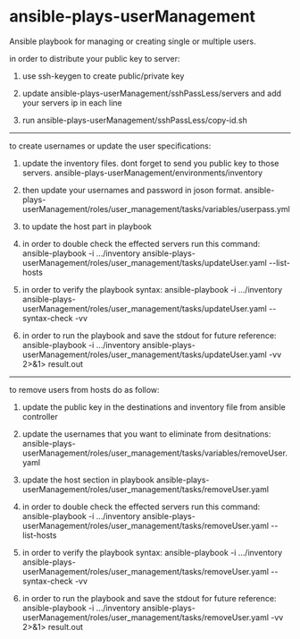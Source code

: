 # ansible-plays-userManagement
Ansible playbook for managing or creating single or multiple users.

in order to distribute your public key to server:
1) use ssh-keygen to create public/private key

2) update ansible-plays-userManagement/sshPassLess/servers and add your servers ip in each line

3) run ansible-plays-userManagement/sshPassLess/copy-id.sh

-----------------------------------------------------------------------
to create usernames or update the user specifications:

1) update the inventory files. dont forget to send you public key to those servers.
	ansible-plays-userManagement/environments/inventory

2) then update your usernames and password in joson format.
	ansible-plays-userManagement/roles/user_management/tasks/variables/userpass.yml

3) to update the host part in playbook

4) in order to double check the effected servers run this command:
ansible-playbook -i .../inventory ansible-plays-userManagement/roles/user_management/tasks/updateUser.yaml --list-hosts

5) in order to verify the playbook syntax:
ansible-playbook -i .../inventory ansible-plays-userManagement/roles/user_management/tasks/updateUser.yaml --syntax-check -vv

6) in order to run the playbook and save the stdout for future reference:
ansible-playbook -i .../inventory ansible-plays-userManagement/roles/user_management/tasks/updateUser.yaml -vv 2>&1> result.out

------------------------------------------------------------------------
to remove users from hosts do as follow:

1) update the public key in the destinations and inventory file from ansible controller

2) update the usernames that you want to eliminate from desitnations:
	ansible-plays-userManagement/roles/user_management/tasks/variables/removeUser.yaml

3) update the host section in playbook
	ansible-plays-userManagement/roles/user_management/tasks/removeUser.yaml

4) in order to double check the effected servers run this command:
ansible-playbook -i .../inventory ansible-plays-userManagement/roles/user_management/tasks/removeUser.yaml --list-hosts

5) in order to verify the playbook syntax:
ansible-playbook -i .../inventory ansible-plays-userManagement/roles/user_management/tasks/removeUser.yaml --syntax-check -vv

6) in order to run the playbook and save the stdout for future reference:
ansible-playbook -i .../inventory ansible-plays-userManagement/roles/user_management/tasks/removeUser.yaml -vv 2>&1> result.out







